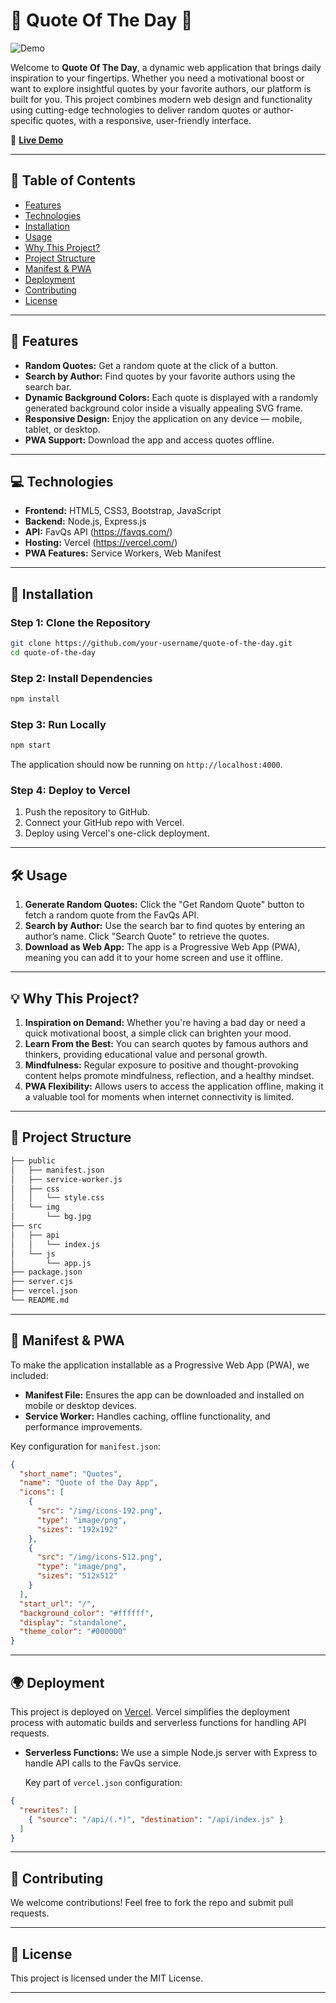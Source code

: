 
# 🌟 Quote Of The Day 🌟

![Demo](https://media.giphy.com/media/l0MYEqEzwMWFCg8rm/giphy.gif/)

Welcome to **Quote Of The Day**, a dynamic web application that brings daily inspiration to your fingertips. Whether you need a motivational boost or want to explore insightful quotes by your favorite authors, our platform is built for you. This project combines modern web design and functionality using cutting-edge technologies to deliver random quotes or author-specific quotes, with a responsive, user-friendly interface.

🔗 **[Live Demo]([https://your-vercel-url.vercel.app](https://quote-of-the-day-webapp.vercel.app/))** 

---

## 📝 Table of Contents

- [Features](#features)
- [Technologies](#technologies)
- [Installation](#installation)
- [Usage](#usage)
- [Why This Project?](#why-this-project)
- [Project Structure](#project-structure)
- [Manifest & PWA](#manifest--pwa)
- [Deployment](#deployment)
- [Contributing](#contributing)
- [License](#license)

---

## 🎯 Features

- **Random Quotes:** Get a random quote at the click of a button.
- **Search by Author:** Find quotes by your favorite authors using the search bar.
- **Dynamic Background Colors:** Each quote is displayed with a randomly generated background color inside a visually appealing SVG frame.
- **Responsive Design:** Enjoy the application on any device — mobile, tablet, or desktop.
- **PWA Support:** Download the app and access quotes offline.
  
---

## 💻 Technologies

- **Frontend:** HTML5, CSS3, Bootstrap, JavaScript
- **Backend:** Node.js, Express.js
- **API:** FavQs API (https://favqs.com/)
- **Hosting:** Vercel (https://vercel.com/)
- **PWA Features:** Service Workers, Web Manifest

---

## 🚀 Installation

### Step 1: Clone the Repository

```bash
git clone https://github.com/your-username/quote-of-the-day.git
cd quote-of-the-day
```

### Step 2: Install Dependencies

```bash
npm install
```

### Step 3: Run Locally

```bash
npm start
```

The application should now be running on `http://localhost:4000`.

### Step 4: Deploy to Vercel

1. Push the repository to GitHub.
2. Connect your GitHub repo with Vercel.
3. Deploy using Vercel's one-click deployment.

---

## 🛠 Usage

1. **Generate Random Quotes:** Click the "Get Random Quote" button to fetch a random quote from the FavQs API.
2. **Search by Author:** Use the search bar to find quotes by entering an author’s name. Click "Search Quote" to retrieve the quotes.
3. **Download as Web App:** The app is a Progressive Web App (PWA), meaning you can add it to your home screen and use it offline.

---

## 💡 Why This Project?

1. **Inspiration on Demand:** Whether you're having a bad day or need a quick motivational boost, a simple click can brighten your mood.
2. **Learn From the Best:** You can search quotes by famous authors and thinkers, providing educational value and personal growth.
3. **Mindfulness:** Regular exposure to positive and thought-provoking content helps promote mindfulness, reflection, and a healthy mindset.
4. **PWA Flexibility:** Allows users to access the application offline, making it a valuable tool for moments when internet connectivity is limited.

---

## 📂 Project Structure

```bash
├── public
│   ├── manifest.json
│   ├── service-worker.js
│   ├── css
│   │   └── style.css
│   └── img
│       └── bg.jpg
├── src
│   ├── api
│   │   └── index.js
│   └── js
│       └── app.js
├── package.json
├── server.cjs
├── vercel.json
└── README.md
```

---

## 📱 Manifest & PWA

To make the application installable as a Progressive Web App (PWA), we included:

- **Manifest File:** Ensures the app can be downloaded and installed on mobile or desktop devices.
- **Service Worker:** Handles caching, offline functionality, and performance improvements.

Key configuration for `manifest.json`:

```json
{
  "short_name": "Quotes",
  "name": "Quote of the Day App",
  "icons": [
    {
      "src": "/img/icons-192.png",
      "type": "image/png",
      "sizes": "192x192"
    },
    {
      "src": "/img/icons-512.png",
      "type": "image/png",
      "sizes": "512x512"
    }
  ],
  "start_url": "/",
  "background_color": "#ffffff",
  "display": "standalone",
  "theme_color": "#000000"
}
```

---

## 🌍 Deployment

This project is deployed on [Vercel](https://vercel.com/). Vercel simplifies the deployment process with automatic builds and serverless functions for handling API requests.

- **Serverless Functions:** We use a simple Node.js server with Express to handle API calls to the FavQs service.
  
  Key part of `vercel.json` configuration:

```json
{
  "rewrites": [
    { "source": "/api/(.*)", "destination": "/api/index.js" }
  ]
}
```

---

## 🤝 Contributing

We welcome contributions! Feel free to fork the repo and submit pull requests.

---

## 📜 License

This project is licensed under the MIT License.

---
